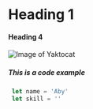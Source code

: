 # Heading 1
#### Heading 4

![Image of Yaktocat](https://octodex.github.com/images/yaktocat.png)

##### This is a code example

```javascript
 let name = 'Aby'
 let skill = ''
```
